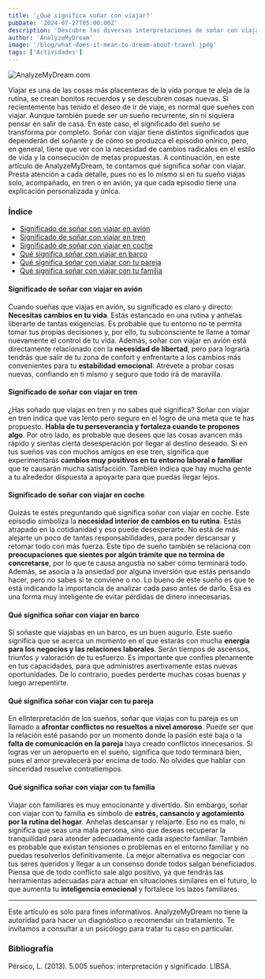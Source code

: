```yaml
---
title: '¿Qué significa soñar con viajar?'
pubDate: '2024-07-27T05:00:00Z'
description: 'Descubre las diversas interpretaciones de soñar con viajar, desde la necesidad de cambios radicales en la vida hasta la consecución de metas propuestas.'
author: 'AnalyzeMyDream'
image: '/blog/what-does-it-mean-to-dream-about-travel.jpeg'
tags: ['Actividades']
---
```


![AnalyzeMyDream.com](/blog/what-does-it-mean-to-dream-about-travel.jpeg)

Viajar es una de las cosas más placenteras de la vida porque te aleja de la rutina, se crean bonitos recuerdos y se descubren cosas nuevas. Si recientemente has tenido el deseo de ir de viaje, es normal que sueñes con viajar. Aunque también puede ser un sueño recurrente, sin ni siquiera pensar en salir de casa. En este caso, el significado del sueño se transforma por completo. Soñar con viajar tiene distintos significados que dependerán del soñante y de cómo se produzca el episodio onírico, pero, en general, tiene que ver con la necesidad de cambios radicales en el estilo de vida y la consecución de metas propuestas. A continuación, en este artículo de AnalyzeMyDream, te contamos qué significa soñar con viajar. Presta atención a cada detalle, pues no es lo mismo si en tu sueño viajas solo, acompañado, en tren o en avión, ya que cada episodio tiene una explicación personalizada y única.

### Índice

- [Significado de soñar con viajar en avión](#significado-de-soñar-con-viajar-en-avion)
- [Significado de soñar con viajar en tren](#significado-de-soñar-con-viajar-en-tren)
- [Significado de soñar con viajar en coche](#significado-de-soñar-con-viajar-en-coche)
- [Qué significa soñar con viajar en barco](#que-significa-soñar-con-viajar-en-barco)
- [Qué significa soñar con viajar con tu pareja](#que-significa-soñar-con-viajar-con-tu-pareja)
- [Qué significa soñar con viajar con tu familia](#que-significa-soñar-con-viajar-con-tu-familia)

#### Significado de soñar con viajar en avión

Cuando sueñas que viajas en avión, su significado es claro y directo: **Necesitas cambios en tu vida**. Estás estancado en una rutina y anhelas liberarte de tantas exigencias. Es probable que tu entorno no te permita tomar tus propias decisiones y, por ello, tu subconsciente te llame a tomar nuevamente el control de tu vida. Además, soñar con viajar en avión está directamente relacionado con la **necesidad de libertad**, pero para lograrla tendrás que salir de tu zona de confort y enfrentarte a los cambios más convenientes para tu **estabilidad emocional**. Atrévete a probar cosas nuevas, confiando en ti mismo y seguro que todo irá de maravilla.

#### Significado de soñar con viajar en tren

¿Has soñado que viajas en tren y no sabes qué significa? Soñar con viajar en tren indica que vas lento pero seguro en el logro de una meta que te has propuesto. **Habla de tu perseverancia y fortaleza cuando te propones algo**. Por otro lado, es probable que desees que las cosas avancen más rápido y sientas cierta desesperación por llegar al destino deseado. Si en tus sueños vas con muchos amigos en ese tren, significa que experimentarás **cambios muy positivos en tu entorno laboral o familiar** que te causarán mucha satisfacción. También indica que hay mucha gente a tu alrededor dispuesta a apoyarte para que puedas llegar lejos.

#### Significado de soñar con viajar en coche

Quizás te estés preguntando qué significa soñar con viajar en coche. Este episodio simboliza la **necesidad interior de cambios en tu rutina**. Estás atrapado en la cotidianidad y eso puede desesperarte. No está de más alejarte un poco de tantas responsabilidades, para poder descansar y retomar todo con más fuerza. Este tipo de sueño también se relaciona con **preocupaciones que sientes por algún trámite que no termina de concretarse**, por lo que te causa angustia no saber cómo terminará todo. Además, se asocia a la ansiedad por alguna inversión que estás pensando hacer, pero no sabes si te conviene o no. Lo bueno de este sueño es que te está indicando la importancia de analizar cada paso antes de darlo. Esa es una forma muy inteligente de evitar pérdidas de dinero innecesarias.

#### Qué significa soñar con viajar en barco

Si soñaste que viajabas en un barco, es un buen augurio. Este sueño significa que se acerca un momento en el que estarás con mucha **energía para los negocios y las relaciones laborales**. Serán tiempos de ascensos, triunfos y valoración de tu esfuerzo. Es importante que confíes plenamente en tus capacidades, para que administres asertivamente estas nuevas oportunidades. De lo contrario, puedes perderte muchas cosas buenas y luego arrepentirte.

#### Qué significa soñar con viajar con tu pareja

En elInterpretación de los sueños, soñar que viajas con tu pareja es un llamado a **afrontar conflictos no resueltos a nivel amoroso**. Puede ser que la relación esté pasando por un momento donde la pasión esté baja o la **falta de comunicación en la pareja** haya creado conflictos innecesarios. Si logras ver un aeropuerto en el sueño, significa que todo terminará bien, pues el amor prevalecerá por encima de todo. No olvides que hablar con sinceridad resuelve contratiempos.

#### Qué significa soñar con viajar con tu familia

Viajar con familiares es muy emocionante y divertido. Sin embargo, soñar con viajar con tu familia es símbolo de **estrés, cansancio y agotamiento por la rutina del hogar**. Anhelas descansar y relajarte. Eso no es malo, ni significa que seas una mala persona, sino que deseas recuperar la tranquilidad para atender adecuadamente cada aspecto familiar. También es probable que existan tensiones o problemas en el entorno familiar y no puedas resolverlos definitivamente. La mejor alternativa es negociar con tus seres queridos y llegar a un consenso donde todos salgan beneficiados. Piensa que de todo conflicto sale algo positivo, ya que tendrás las herramientas adecuadas para actuar en situaciones similares en el futuro, lo que aumenta tu **inteligencia emocional** y fortalece los lazos familiares.

---

Este artículo es sólo para fines informativos. AnalyzeMyDream no tiene la autoridad para hacer un diagnóstico o recomendar un tratamiento. Te invitamos a consultar a un psicólogo para tratar tu caso en particular.

### Bibliografía

Pérsico, L. (2013). 5.005 sueños: interpretación y significado. LIBSA.